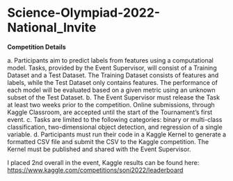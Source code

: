 # Science-Olympiad-2022-National_Invite

**Competition Details**

a. Participants aim to predict labels from features using a computational model. Tasks, provided by the
Event Supervisor, will consist of a Training Dataset and a Test Dataset. The Training Dataset consists
of features and labels, while the Test Dataset only contains features. The performance of each model
will be evaluated based on a given metric using an unknown subset of the Test Dataset.
b. The Event Supervisor must release the Task at least two weeks prior to the competition. Online
submissions, through Kaggle Classroom, are accepted until the start of the Tournament’s first event.
c. Tasks are limited to the following categories: binary or multi-class classification, two-dimensional object
detection, and regression of a single variable.
d. Participants must run their code in a Kaggle Kernel to generate a formatted CSV file and submit the CSV
to the Kaggle competition. The Kernel must be published and shared with the Event Supervisor.

I placed 2nd overall in the event, Kaggle results can be found here: https://www.kaggle.com/competitions/soni2022/leaderboard
